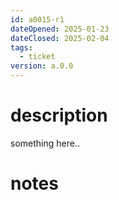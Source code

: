 ```yaml
---
id: a0015-r1
dateOpened: 2025-01-23
dateClosed: 2025-02-04
tags:
  - ticket
version: a.0.0
---
```

# description
something here..
# notes
